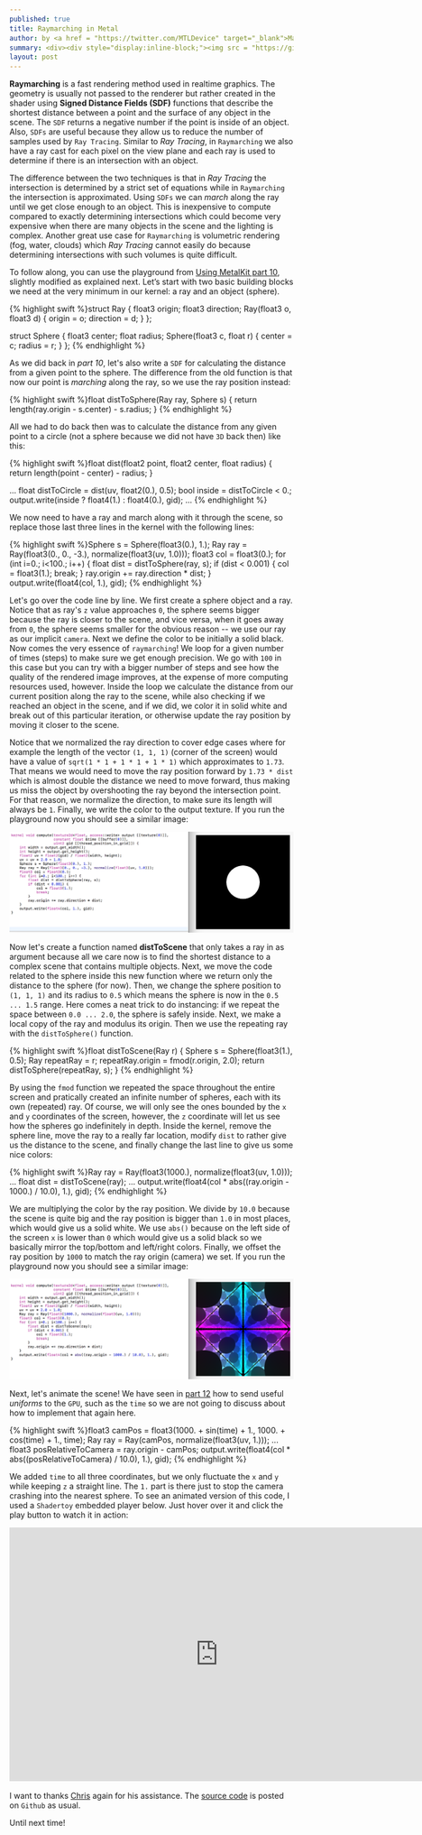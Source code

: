 ```yaml
---
published: true
title: Raymarching in Metal
author: by <a href = "https://twitter.com/MTLDevice" target="_blank">Marius Horga</a>
summary: <div><div style="display:inline-block;"><img src = "https://github.com/MetalKit/images/raw/master/raymarching.png" alt="Metal" height="150" width="160"></div><div style="display:inline-block; width:75%; padding-left:1.5em; color:grey; vertical-align:middle;">Learning about Raymarching in Metal. Continue on improving previously used Signed Distance Fields functions. Seeing the similarities and differences from Ray Tracing. Using the ray as camera and marching along with it. Instancing an object to create more complex scenes.</div></div>
layout: post
---
```

__Raymarching__ is a fast rendering method used in realtime graphics. The geometry is usually not passed to the renderer but rather created in the shader using __Signed Distance Fields (SDF)__ functions that describe the shortest distance between a point and the surface of any object in the scene. The `SDF` returns a negative number if the point is inside of an object. Also, `SDFs` are useful because they allow us to reduce the number of samples used by `Ray Tracing`.  Similar to _Ray Tracing_, in `Raymarching` we also have a ray cast for each pixel on the view plane and each ray is used to determine if there is an intersection with an object. 

The difference between the two techniques is that in _Ray Tracing_ the intersection is determined by a strict set of equations while in `Raymarching` the intersection is approximated. Using `SDFs` we can _march_ along the ray until we get close enough to an object. This is inexpensive to compute compared to exactly determining intersections which could become very expensive when there are many objects in the scene and the lighting is complex. Another great use case for `Raymarching` is volumetric rendering (fog, water, clouds) which _Ray Tracing_ cannot easily do because determining intersections with such volumes is quite difficult.

To follow along, you can use the playground from [Using MetalKit part 10](http://metalkit.org/2016/05/02/using-metalkit-part-10.html), slightly modified as explained next. Let’s start with two basic building blocks we need at the very minimum in our kernel: a ray and an object (sphere).

{% highlight swift %}struct Ray {
    float3 origin;
    float3 direction;
    Ray(float3 o, float3 d) {
        origin = o;
        direction = d;
    }
};

struct Sphere {
    float3 center;
    float radius;
    Sphere(float3 c, float r) {
        center = c;
        radius = r;
    }
};
{% endhighlight %}

As we did back in _part 10_, let's also write a `SDF` for calculating the distance from a given point to the sphere. The difference from the old function is that now our point is _marching_ along the ray, so we use the ray position instead:

{% highlight swift %}float distToSphere(Ray ray, Sphere s) {
    return length(ray.origin - s.center) - s.radius;
}
{% endhighlight %}

All we had to do back then was to calculate the distance from any given point to a circle (not a sphere because we did not have `3D` back then) like this:

{% highlight swift %}float dist(float2 point, float2 center, float radius) {
    return length(point - center) - radius;
}

...
float distToCircle = dist(uv, float2(0.), 0.5);
bool inside = distToCircle < 0.;
output.write(inside ? float4(1.) : float4(0.), gid);
...
{% endhighlight %}

We now need to have a ray and march along with it through the scene, so replace those last three lines in the kernel with the following lines:

{% highlight swift %}Sphere s = Sphere(float3(0.), 1.);
Ray ray = Ray(float3(0., 0., -3.), normalize(float3(uv, 1.0)));
float3 col = float3(0.);
for (int i=0.; i<100.; i++) {
    float dist = distToSphere(ray, s);
    if (dist < 0.001) {
        col = float3(1.);
        break;
    }
    ray.origin += ray.direction * dist;
}
output.write(float4(col, 1.), gid);
{% endhighlight %}

Let's go over the code line by line. We first create a sphere object and a ray. Notice that as ray's `z` value approaches `0`, the sphere seems bigger because the ray is closer to the scene, and vice versa, when it goes away from `0`, the sphere seems smaller for the obvious reason -- we use our ray as our implicit `camera`. Next we define the color to be initially a solid black. Now comes the very essence of `raymarching`! We loop for a given number of times (steps) to make sure we get enough precision. We go with `100` in this case but you can try with a bigger number of steps and see how the quality of the rendered image improves, at the expense of more computing resources used, however. Inside the loop we calculate the distance from our current position along the ray to the scene, while also checking if we reached an object in the scene, and if we did, we color it in solid white and break out of this particular iteration, or otherwise update the ray position by moving it closer to the scene. 

Notice that we normalized the ray direction to cover edge cases where for example the length of the vector `(1, 1, 1)` (corner of the screen) would have a value of `sqrt(1 * 1 + 1 * 1 + 1 * 1)` which approximates to `1.73`. That means we would need to move the ray position forward by `1.73 * dist` which is almost double the distance we need to move forward, thus making us miss the object by overshooting the ray beyond the intersection point. For that reason, we normalize the direction, to make sure its length will always be `1`. Finally, we write the color to the output texture. If you run the playground now you should see a similar image:

![alt text](https://github.com/MetalKit/images/raw/master/raymarching1.png "1")

Now let's create a function named __distToScene__ that only takes a ray in as argument because all we care now is to find the shortest distance to a complex scene that contains multiple objects. Next, we move the code related to the sphere inside this new function where we return only the distance to the sphere (for now). Then, we change the sphere position to `(1, 1, 1)` and its radius to `0.5` which means the sphere is now in the `0.5 ... 1.5` range. Here comes a neat trick to do instancing: if we repeat the space between `0.0 ... 2.0`, the sphere is safely inside. Next, we make a local copy of the ray and modulus its origin. Then we use the repeating ray with the `distToSphere()` function. 

{% highlight swift %}float distToScene(Ray r) {
    Sphere s = Sphere(float3(1.), 0.5);
    Ray repeatRay = r;
    repeatRay.origin = fmod(r.origin, 2.0);
    return distToSphere(repeatRay, s);
}
{% endhighlight %}

By using the `fmod` function we repeated the space throughout the entire screen and pratically created an infinite number of spheres, each with its own (repeated) ray. Of course, we will only see the ones bounded by the `x` and `y` coordinates of the screen, however, the `z` coordinate will let us see how the spheres go indefinitely in depth. Inside the kernel, remove the sphere line, move the ray to a really far location, modify `dist` to rather give us the distance to the scene, and finally change the last line to give us some nice colors:

{% highlight swift %}Ray ray = Ray(float3(1000.), normalize(float3(uv, 1.0)));
...
float dist = distToScene(ray);
...
output.write(float4(col * abs((ray.origin - 1000.) / 10.0), 1.), gid);
{% endhighlight %}

We are multiplying the color by the ray position. We divide by `10.0` because the scene is quite big and the ray position is bigger than `1.0` in most places, which would give us a solid white. We use `abs()` because on the left side of the screen `x` is lower than `0` which would give us a solid black so we basically mirror the top/bottom and left/right colors. Finally, we offset the ray position by `1000` to match the ray origin (camera) we set. If you run the playground now you should see a similar image:

![alt text](https://github.com/MetalKit/images/raw/master/raymarching2.png "2")

Next, let's animate the scene! We have seen in [part 12](http://metalkit.org/2016/05/18/using-metalkit-part-12.html) how to send useful _uniforms_ to the `GPU`, such as the `time` so we are not going to discuss about how to implement that again here.

{% highlight swift %}float3 camPos = float3(1000. + sin(time) + 1., 1000. + cos(time) + 1., time);
Ray ray = Ray(camPos, normalize(float3(uv, 1.)));
...
float3 posRelativeToCamera = ray.origin - camPos;
output.write(float4(col * abs((posRelativeToCamera) / 10.0), 1.), gid);
{% endhighlight %}

We added `time` to all three coordinates, but we only fluctuate the `x` and `y` while keeping `z` a straight line. The `1.` part is there just to stop the camera crashing into the nearest sphere. To see an animated version of this code, I used a `Shadertoy` embedded player below. Just hover over it and click the play button to watch it in action:

<iframe width="740" height="450" frameborder="0" src="https://www.shadertoy.com/embed/XtcSDf" allowfullscreen></iframe><br />
    
I want to thanks [Chris](https://twitter.com/_psonice) again for his assistance. The [source code](https://github.com/MetalKit/metal) is posted on `Github` as usual.

Until next time!
